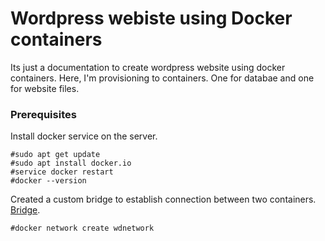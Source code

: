 #  Wordpress webiste using Docker containers

Its just a documentation to create wordpress website using docker containers. Here, I'm provisioning to containers. One for databae and one for website files.
### Prerequisites

Install docker service on the server. 

```
#sudo apt get update
#sudo apt install docker.io
#service docker restart
#docker --version
```

Created a custom bridge to establish connection between two containers. [Bridge](https://docs.docker.com/network/bridge/). 

```
#docker network create wdnetwork
```

